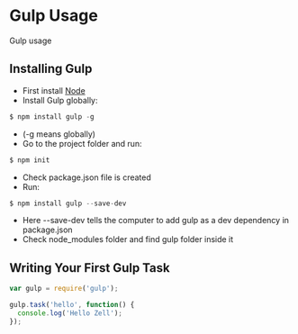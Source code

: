# Gulp Usage
Gulp usage

## Installing Gulp
  - First install [Node](https://nodejs.org/en/)
  - Install Gulp globally:
  ```javascript
  $ npm install gulp -g
  ```
  - (-g means globally)
  - Go to the project folder and run:
  ```javascript
  $ npm init
  ```
  - Check package.json file is created
  - Run:
  ```javascript
  $ npm install gulp --save-dev
  ```
  - Here --save-dev tells the computer to add gulp as a dev dependency in package.json
  - Check node_modules folder and find gulp folder inside it
  
## Writing Your First Gulp Task
  ```javascript
  var gulp = require('gulp');
  
  gulp.task('hello', function() {
    console.log('Hello Zell');
  });
  ```
